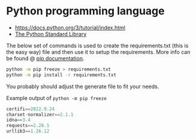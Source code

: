 # Python programming language

- https://docs.python.org/3/tutorial/index.html
- [The Python Standard Library](https://docs.python.org/3/library/index.html)

The below set of commands is used to create the requirements.txt (this is the easy way) file and then use it to setup the requirements. More info can be found @ [pip documentation](https://pip.pypa.io/en/stable/user_guide/).

```bash
python -m pip freeze > requirements.txt
python -m pip install -r requirements.txt
```

You probably should adjust the generate file to fit your needs.

Example output of `python -m pip freeze`

```python
certifi==2022.9.24
charset-normalizer==2.1.1
idna==3.4
requests==2.28.1
urllib3==1.26.12
```
